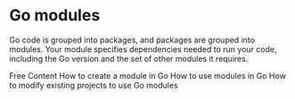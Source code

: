# Go modules

Go code is grouped into packages, and packages are grouped into modules. Your module specifies dependencies needed to run your code, including the Go version and the set of other modules it requires.

<ResourceGroupTitle>Free Content</ResourceGroupTitle>
<BadgeLink colorScheme='yellow' badgeText='Read' href='https://go.dev/doc/tutorial/create-module'>How to create a module in Go</BadgeLink>
<BadgeLink colorScheme='yellow' badgeText='Read' href='https://go.dev/blog/using-go-modules'>How to use modules in Go</BadgeLink>
<BadgeLink colorScheme='yellow' badgeText='Read' href='https://jfrog.com/blog/converting-projects-for-go-modules/'>How to modify existing projects to use Go modules</BadgeLink>
